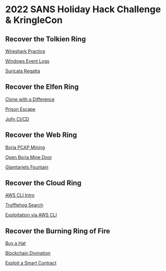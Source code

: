 # 2022 SANS Holiday Hack Challenge &amp; KringleCon
## Recover the Tolkien Ring
[Wireshark Practice](Wireshark%20Practice%20(Tolkien%20Ring%201).txt)

[Windows Event Logs](Windows%20Event%20Logs%20(Tolkien%20Ring%202).txt)

[Suricata Regatta](Suricata%20Regatta%20(Tolkien%20Ring%203).txt)

## Recover the Elfen Ring
[Clone with a Difference](Clone%20with%20a%20Difference%20(Elfen%20Ring%201).txt)

[Prison Escape](Prison%20Escape%20(Elfen%20Ring%202).txt)

[Jolly CI/CD](Jolly%20CICD%20(Elfen%20Ring%203).txt)

## Recover the Web Ring
[Boria PCAP Mining](Boria%20PCAP%20Mining%20(Web%20Ring%201).txt)

[Open Boria Mine Door](Open%20Boria%20Mine%20Door%20(Web%20Ring%202).txt)

[Glamtariels Fountain](Glamtariels%20Fountain%20(Web%20Ring%203).txt)

## Recover the Cloud Ring
[AWS CLI Intro](AWS%20CLI%20Intro%20(Cloud%20Ring%201).txt)

[Trufflehog Search](Trufflehog%20Search%20(Cloud%20Ring%202).txt)

[Exploitation via AWS CLI](Exploitation%20via%20AWS%20CLI%20(Cloud%20Ring%203).txt)

## Recover the Burning Ring of Fire
[Buy a Hat](Buy%20a%20Hat%20(Burning%20Ring%20of%20Fire%201).txt)

[Blockchain Divination](Blockchain%20Divination%20(Burning%20Ring%20of%20Fire%202).txt)

[Exploit a Smart Contract](Exploit%20a%20Smart%20Contract%20(Burning%20Ring%20of%20Fire%203).txt)
